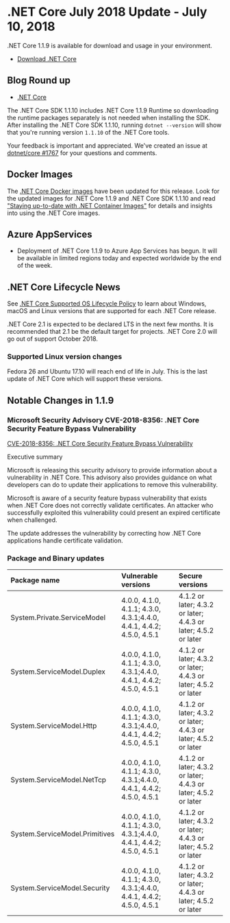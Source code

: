 # .NET Core July 2018 Update - July 10, 2018

.NET Core 1.1.9 is available for download and usage in your environment.

* [Download .NET Core](https://github.com/dotnet/core/blob/main/release-notes/download-archives/1.1.9-download.md)

## Blog Round up

* [.NET Core](https://devblogs.microsoft.com/dotnet/net-core-july-2018-update/)

The .NET Core SDK 1.1.10 includes .NET Core 1.1.9 Runtime so downloading the runtime packages separately is not needed when installing the SDK. After installing the .NET Core SDK 1.1.10, running `dotnet --version` will show that you're running version `1.1.10` of the .NET Core tools.

Your feedback is important and appreciated. We've created an issue at [dotnet/core #1767](https://github.com/dotnet/core/issues/1767) for your questions and comments.

## Docker Images

The [.NET Core Docker images](https://hub.docker.com/r/microsoft/dotnet/) have been updated for this release. Look for the updated images for .NET Core 1.1.9 and .NET Core SDK 1.1.10 and read ["Staying up-to-date with .NET Container Images"](https://devblogs.microsoft.com/dotnet/staying-up-to-date-with-net-container-images/) for details and insights into using the .NET Core images.

## Azure AppServices

* Deployment of .NET Core 1.1.9 to Azure App Services has begun. It will be available in limited regions today and expected worldwide by the end of the week.

## .NET Core Lifecycle News

See [.NET Core Supported OS Lifecycle Policy](https://github.com/dotnet/core/blob/main/os-lifecycle-policy.md) to learn about Windows, macOS and Linux versions that are supported for each .NET Core release.

.NET Core 2.1 is expected to be declared LTS in the next few months. It is recommended that 2.1 be the default target for projects. .NET Core 2.0 will go out of support October 2018.

### Supported Linux version changes

Fedora 26 and Ubuntu 17.10 will reach end of life in July. This is the last update of .NET Core which will support these versions.

## Notable Changes in 1.1.9

### Microsoft Security Advisory CVE-2018-8356: .NET Core Security Feature Bypass Vulnerability

[CVE-2018-8356: .NET Core Security Feature Bypass Vulnerability](https://github.com/dotnet/announcements/issues/73)

Executive summary

Microsoft is releasing this security advisory to provide information about a vulnerability in .NET Core. This advisory also provides guidance on what developers can do to update their applications to remove this vulnerability.

Microsoft is aware of a security feature bypass vulnerability that exists when .NET Core does not correctly validate certificates. An attacker who successfully exploited this vulnerability could present an expired certificate when challenged.

The update addresses the vulnerability by correcting how .NET Core applications handle certificate validation.

### Package and Binary updates

| Package name | Vulnerable versions | Secure versions |
| :--- | :--- | :--- |
| System.Private.ServiceModel | 4.0.0, 4.1.0, 4.1.1; 4.3.0, 4.3.1;4.4.0, 4.4.1, 4.4.2; 4.5.0, 4.5.1 | 4.1.2 or later; 4.3.2 or later; 4.4.3 or later; 4.5.2 or later |
| System.ServiceModel.Duplex | 4.0.0, 4.1.0, 4.1.1; 4.3.0, 4.3.1;4.4.0, 4.4.1, 4.4.2; 4.5.0, 4.5.1 | 4.1.2 or later; 4.3.2 or later; 4.4.3 or later; 4.5.2 or later |
| System.ServiceModel.Http | 4.0.0, 4.1.0, 4.1.1; 4.3.0, 4.3.1;4.4.0, 4.4.1, 4.4.2; 4.5.0, 4.5.1 | 4.1.2 or later; 4.3.2 or later; 4.4.3 or later; 4.5.2 or later |
| System.ServiceModel.NetTcp | 4.0.0, 4.1.0, 4.1.1; 4.3.0, 4.3.1;4.4.0, 4.4.1, 4.4.2; 4.5.0, 4.5.1 | 4.1.2 or later; 4.3.2 or later; 4.4.3 or later; 4.5.2 or later |
| System.ServiceModel.Primitives | 4.0.0, 4.1.0, 4.1.1; 4.3.0, 4.3.1;4.4.0, 4.4.1, 4.4.2; 4.5.0, 4.5.1 | 4.1.2 or later; 4.3.2 or later; 4.4.3 or later; 4.5.2 or later |
| System.ServiceModel.Security | 4.0.0, 4.1.0, 4.1.1; 4.3.0, 4.3.1;4.4.0, 4.4.1, 4.4.2; 4.5.0, 4.5.1 | 4.1.2 or later; 4.3.2 or later; 4.4.3 or later; 4.5.2 or later |
